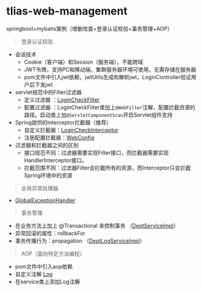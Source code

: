 # tlias-web-management
springboot+mybatis案例（增删改查+登录认证校验+事务管理+AOP）

> 登录认证校验

- 会话技术
    - Cookie（客户端）和Session（服务端），不能跨域
    - JWT令牌，支持PC和移动端，集群服务器环境可使用，无需存储在服务器
    - pom文件中引入jwt依赖，jwtUtils生成和解析jwt，LoginController验证用户后下发jwt
- servlet规范中的Filter过滤器
    - 定义过滤器 ：[LoginCheckFilter](src/main/java/com/jessie/filter/LoginCheckFilter.java)
    - 配置过滤器 ：LoginCheckFilter类加上`@WebFilter`注解，配置拦截资源的路径。启动类上加`@ServletComponentScan`开启Servlet组件支持
- Spring提供的interceptor拦截器（推荐）
    - 自定义拦截器：[LoginCheckInterceptor](src/main/java/com/jessie/interceptor/LoginCheckInterceptor.java)
    - 注册配置拦截器：[WebConfig](src/main/java/com/jessie/config/WebConfig.java)
- 过滤器和拦截器之间的区别
    - 接口规范不同：过滤器需要实现Filter接口，而拦截器需要实现HandlerInterceptor接口。
    - 拦截范围不同：过滤器Filter会拦截所有的资源，而Interceptor只会拦截Spring环境中的资源

> 全局异常处理器
- [GlobalExceptionHandler](src/main/java/com/jessie/exception/GlobalExceptionHandler.java)

> 事务管理
- 在业务方法上加上 @Transactional 来控制事务 （[DeptServiceImpl](src/main/java/com/jessie/service/impl/DeptServiceImpl.java)）
- 异常回滚的属性：rollbackFor
- 事务传播行为：propagation （[DeptLogServiceImpl](src/main/java/com/jessie/service/impl/DeptLogServiceImpl.java)）

> AOP（面向特定方法编程）
- pom文件中引入aop依赖
- 自定义注解 [Log](src/main/java/com/jessie/anno/Log.java)
- 在service类上添加Log注解
